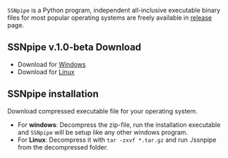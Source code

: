 `SSNpipe` is a Python program, independent all-inclusive executable binary files for most popular operating systems are freely available in [release](https://github.com/ahvdk/ssnpipe/releases) page.

## SSNpipe v.1.0-beta Download
- Download for [Windows](https://github.com/ahvdk/SSNpipe/releases/download/v.1.0-beta/SSNpipe_windows.zip)
- Download for [Linux](https://github.com/ahvdk/SSNpipe/releases/download/v.1.0-beta/SSNpipe_unix.tar.gz)

## SSNpipe installation
Download compressed executable file for your operating system.

- For **windows**: Decompress the zip-file, run the installation executable and `SSNpipe` will be setup like any other windows program.
- For **Linux**: Decompress it with `tar -zxvf *.tar.gz` and run ./ssnpipe from the decompressed folder.
